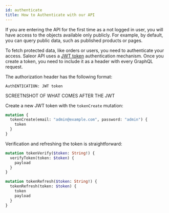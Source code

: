 ```yaml
---
id: authenticate
title: How to Authenticate with our API
---
```


If you are entering the API for the first time as a not logged in user, you will have access to the objects available only publicly. For example, by default, you can query public data, such as published products or pages. 

To fetch protected data, like orders or users, you need to authenticate your access. 
Saleor API uses a [JWT token](https://jwt.io/) authentication mechanism. 
Once you create a token, you need to include it as a header with every GraphQL request.

The authorization header has the following format:

```
AuthENTICATION: JWT token
```

SCREETNSHOT OF WHAT COMES AFTER THE JWT

Create a new JWT token with the `tokenCreate` mutation:

```graphql
mutation {
  tokenCreate(email: "admin@example.com", password: "admin") {
    token
  }
}
```

Verification and refreshing the token is straightforward:


```graphql
mutation tokenVerify($token: String!) {
  verifyToken(token: $token) {
    payload
  }
}
```

```graphql
mutation tokenRefresh($token: String!) {
  tokenRefresh(token: $token) {
    token
    payload
  }
}
```